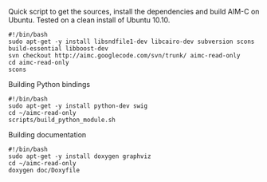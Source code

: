 Quick script to get the sources, install the dependencies and build AIM-C on Ubuntu. Tested on a clean install of Ubuntu 10.10.

```
#!/bin/bash
sudo apt-get -y install libsndfile1-dev libcairo-dev subversion scons build-essential libboost-dev
svn checkout http://aimc.googlecode.com/svn/trunk/ aimc-read-only
cd aimc-read-only
scons
```

Building Python bindings

```
#!/bin/bash
sudo apt-get -y install python-dev swig
cd ~/aimc-read-only
scripts/build_python_module.sh
```

Building documentation

```
#!/bin/bash
sudo apt-get -y install doxygen graphviz
cd ~/aimc-read-only
doxygen doc/Doxyfile
```